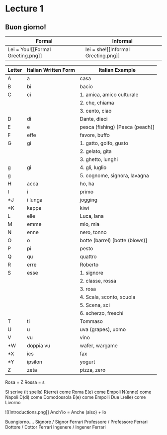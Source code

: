 # Lecture 1
## Buon giorno!
| Formal                            | Informal                            |
| --------------------------------- | ----------------------------------- |
| Lei = You![[Formal Greeting.png]] | lei = she![[Informal Greeting.png]] |

| Letter | Italian Written Form | Italian Example                  |
| ------ | -------------------- | -------------------------------- |
| A      | a                    | casa                             |
| B      | bi                   | bacio                            |
| C      | ci                   | 1. amica, amico culturale        |
|        |                      | 2. che, chiama                   |
|        |                      | 3. cento, ciao                   |
| D      | di                   | Dante, dieci                     |
| E      | e                    | pesca (fishing) \[Pesca (peach)] |
| F      | effe                 | favore, buffo                    |
| G      | gi                   | 1. gatto, golfo, gusto           |
|        |                      | 2. gelato, gita                  |
|        |                      | 3. ghetto, lunghi                |
| g      | gi                   | 4. gli, luglio                   |
| g      |                      | 5. cognome, signora, lavagna     |
| H      | acca                 | ho, ha                           |
| I      | i                    | primo                            |
| *J     | i lunga              | jogging                          |
| *K     | kappa                | kiwi                             |
| L      | elle                 | Luca, lana                       |
| M      | emme                 | mio, mia                         |
| N      | enne                 | nero, tonno                      |
| O      | o                    | botte (barrel) \[botte (blows)]  |
| P      | pi                   | pesto                            |
| Q      | qu                   | quattro                          |
| R      | erre                 | Roberto                          |
| S      | esse                 | 1. signore                       |
|        |                      | 2. classe, rossa                 |
|        |                      | 3. rosa                          |
|        |                      | 4. Scala, sconto, scuola         |
|        |                      | 5. Scena, sci                    |
|        |                      | 6. scherzo, freschi              |
| T      | ti                   | Tommaso                          |
| U      | u                    | uva (grapes), uomo               |
| V      | vu                   | vino                             |
| *W     | doppia vu            | wafer, wargame                   |
| *X     | ics                  | fax                              |
| *Y     | ipsilon              | yogurt                           |
| Z      | zeta                 | pizza, zero                      |

Rosa = Z
Rossa = s

Si scrive (it spells)
R(erre) come Roma
E(e) come Empoli
N(enne) come Napoli
D(di) come Domodossola
E(e) come Empolli
Due L(elle) come Livorno

![[Introductions.png]]
Anch'io = Anche (also) + Io

Buongiorno....
	Signore / Signor Ferrari
	Professore / Professore Ferrari
	Dottore / Dottor Ferrari
	Ingenere / Ingener Ferrari	